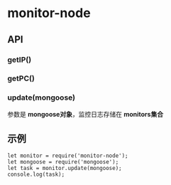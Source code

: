 # monitor-node

## API

### getIP()

### getPC()

### update(mongoose)
参数是 **mongoose对象**，监控日志存储在 **monitors集合**  

## 示例
  ```
  let monitor = require('monitor-node');
  let mongoose = require('mongoose');
  let task = monitor.update(mongoose);
  console.log(task);
  ```